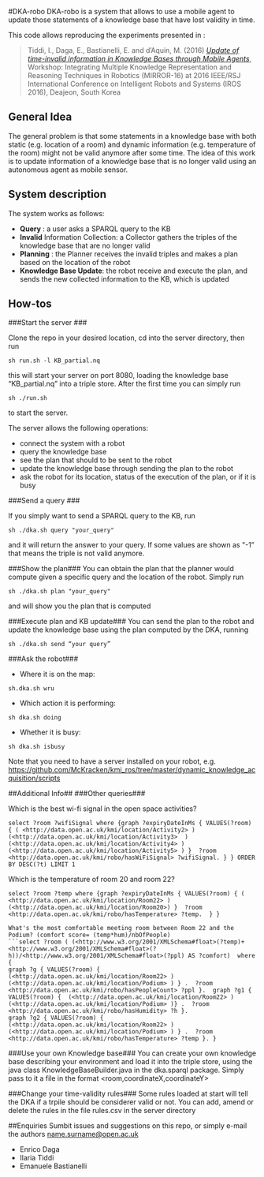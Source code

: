 #DKA-robo
DKA-robo is a system that allows to use a mobile agent to update those statements of a knowledge base that have lost validity in time.

This code allows reproducing the experiments presented in : 
> Tiddi, I., Daga, E., Bastianelli, E. and d’Aquin, M. (2016) [*Update of time-invalid information in Knowledge Bases through Mobile Agents*](http://aass.oru.se/Agora/MIRROR-2016/papers/MIRROR16_paper_2.pdf), Workshop: Integrating Multiple Knowledge Representation and Reasoning Techniques in Robotics (MIRROR-16) at 2016 IEEE/RSJ International Conference on Intelligent Robots and Systems (IROS 2016), Deajeon, South Korea  


## General Idea ##
The general problem is that some statements in a knowledge base with both static (e.g. location of a room) and dynamic information (e.g. temperature of the room) might not be valid anymore after some time. The idea of this work is to update information of a knowledge base that is no longer valid using an autonomous agent as mobile sensor.

## System description ##
The system works as follows:
- **Query** : a user asks a SPARQL query to the KB 
- **Invalid** Information Collection: a Collector gathers the triples of the knowledge base that are no longer valid 
- **Planning** : the Planner receives the invalid triples and makes a plan based on the location of the robot
- **Knowledge Base Update**: the robot receive and execute the plan, and sends the new collected information to the KB, which is updated

## How-tos ##

###Start the server ###

Clone the repo in your desired location, cd into the server directory, then run

```
sh run.sh -l KB_partial.nq
```

this will start your server on port 8080, loading the knowledge base “KB_partial.nq” into a triple store. After the first time you can simply run 

```
sh ./run.sh 
```
to start the server. 

The server allows the following operations:
- connect the system with a robot
- query the knowledge base
- see the plan that should to be sent to the robot
- update the knowledge base through sending the plan to the robot
- ask the robot for its location, status of the execution of the plan, or if it is busy

###Send a query ###

If you simply want to send a SPARQL query to the KB, run
```
sh ./dka.sh query "your_query"
```
and it will return the answer to your query. If some values are shown as "-1” that means the triple is not valid anymore.

###Show the plan###
You can obtain the plan that the planner would compute given a specific query and the location of the robot. Simply run
```
sh ./dka.sh plan "your_query"
```
and will show you  the plan that is computed 

###Execute plan and KB update###
You can send the plan to the robot and update the knowledge base using the plan computed by the DKA, running 
```
sh ./dka.sh send “your query”
```
###Ask the robot###
-  Where it is on the map: 
```
sh.dka.sh wru
```
-  Which action it is performing:
```
sh dka.sh doing
``` 
-  Whether it is busy: 
```
sh dka.sh isbusy
```
Note that you need to have a server installed on your robot, e.g. https://github.com/McKracken/kmi_ros/tree/master/dynamic_knowledge_acquisition/scripts

##Additional Info##
###Other queries###

Which is the best wi-fi signal in the open space activities?
```
select ?room ?wifiSignal where {graph ?expiryDateInMs { VALUES(?room) { ( <http://data.open.ac.uk/kmi/location/Activity2> ) (<http://data.open.ac.uk/kmi/location/Activity3>  )(<http://data.open.ac.uk/kmi/location/Activity4> ) (<http://data.open.ac.uk/kmi/location/Activity5> ) }  ?room <http://data.open.ac.uk/kmi/robo/hasWiFiSignal> ?wifiSignal. } } ORDER BY DESC(?t) LIMIT 1
```

Which is the temperature of room 20 and room 22?
```
select ?room ?temp where {graph ?expiryDateInMs { VALUES(?room) { ( <http://data.open.ac.uk/kmi/location/Room22> ) (<http://data.open.ac.uk/kmi/location/Room20>) }  ?room <http://data.open.ac.uk/kmi/robo/hasTemperature> ?temp.  } }

What's the most comfortable meeting room between Room 22 and the Podium? (comfort score= (temp*hum)/nbOfPeople) 
```select ?room ( (<http://www.w3.org/2001/XMLSchema#float>(?temp)+<http://www.w3.org/2001/XMLSchema#float>(?h))/<http://www.w3.org/2001/XMLSchema#float>(?ppl) AS ?comfort)  where {
graph ?g { VALUES(?room) {  (<http://data.open.ac.uk/kmi/location/Room22> ) (<http://data.open.ac.uk/kmi/location/Podium> ) } .  ?room <http://data.open.ac.uk/kmi/robo/hasPeopleCount> ?ppl }.  graph ?g1 { VALUES(?room) {  (<http://data.open.ac.uk/kmi/location/Room22> ) (<http://data.open.ac.uk/kmi/location/Podium> )} .  ?room <http://data.open.ac.uk/kmi/robo/hasHumidity> ?h }.
graph ?g2 { VALUES(?room) {  (<http://data.open.ac.uk/kmi/location/Room22> ) (<http://data.open.ac.uk/kmi/location/Podium> ) } .  ?room <http://data.open.ac.uk/kmi/robo/hasTemperature> ?temp }. }
```

###Use your own Knowledge base###
You can create your own knowledge base describing your environment and load it into the triple store, using the java class KnowledgeBaseBuilder.java in the dka.sparql package. Simply pass to it a file in the format  <room,coordinateX,coordinateY>

###Change your time-validity rules###
Some rules loaded at start will tell the DKA if a trpile should be considerer valid or not. You can add, amend or delete the rules in the file rules.csv in the server directory

##Enquiries
Sumbit issues and suggestions on this repo, or simply e-mail the authors name.surname@open.ac.uk
- Enrico Daga
- Ilaria Tiddi
- Emanuele Bastianelli
